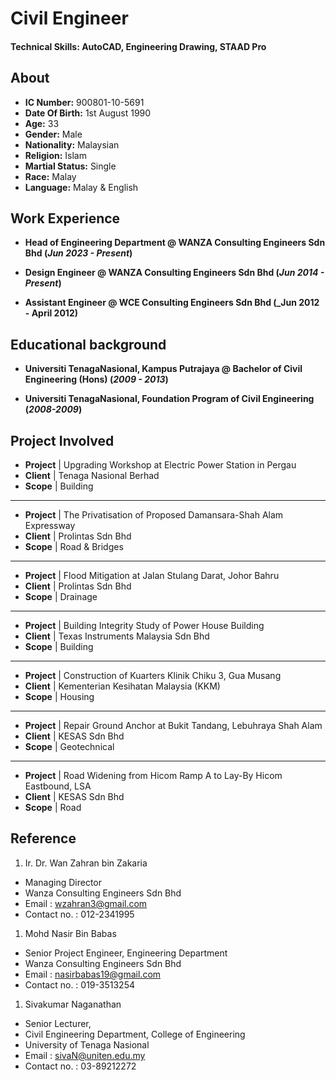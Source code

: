 # Civil Engineer

#### Technical Skills: AutoCAD, Engineering Drawing, STAAD Pro 

## About
- **IC Number:** 900801-10-5691								       		
- **Date Of Birth:** 1st August 1990	
- **Age:** 33			
- **Gender:** Male
- **Nationality:** Malaysian
- **Religion:** Islam
- **Martial Status:** Single
- **Race:** Malay
- **Language:** Malay & English							       		

## Work Experience
- **Head of Engineering Department @ WANZA Consulting Engineers Sdn Bhd (_Jun 2023 - Present_)**

- **Design Engineer @ WANZA Consulting Engineers Sdn Bhd (_Jun 2014 - Present_)**

- **Assistant Engineer @ WCE Consulting Engineers Sdn Bhd (_Jun 2012 - April 2012)**

## Educational background
- **Universiti TenagaNasional, Kampus Putrajaya @ Bachelor of Civil Engineering (Hons) (_2009 - 2013_)**

- **Universiti TenagaNasional, Foundation Program of Civil Engineering (_2008-2009_)**

## Project Involved
- **Project** | Upgrading Workshop at Electric Power Station in Pergau						       		
- **Client** | Tenaga Nasional Berhad 			        		
- **Scope** | Building

* * *

- **Project** | The Privatisation of Proposed Damansara-Shah Alam Expressway					       		
- **Client** | Prolintas Sdn Bhd 			        		
- **Scope** | Road & Bridges

* * *

- **Project** | Flood Mitigation at Jalan Stulang Darat, Johor Bahru
- **Client** | Prolintas Sdn Bhd			        		
- **Scope** | Drainage

* * *

- **Project** | Building Integrity Study of Power House Building
- **Client** | Texas Instruments Malaysia Sdn Bhd		        		
- **Scope** | Building

* * *

- **Project** | Construction of Kuarters Klinik Chiku 3, Gua Musang
- **Client** | Kementerian Kesihatan Malaysia (KKM)
- **Scope** | Housing

* * *

- **Project** | Repair Ground Anchor at Bukit Tandang, Lebuhraya Shah Alam
- **Client** | KESAS Sdn Bhd
- **Scope** | Geotechnical

* * *

- **Project** | Road Widening from Hicom Ramp A to Lay-By Hicom Eastbound, LSA
- **Client** | KESAS Sdn Bhd
- **Scope** | Road

## Reference
1.  Ir. Dr. Wan Zahran bin Zakaria
  - Managing Director
  - Wanza Consulting Engineers Sdn Bhd
  - Email : wzahran3@gmail.com
  - Contact no. : 012-2341995

1.  Mohd Nasir Bin Babas
  - Senior Project Engineer, Engineering Department
  - Wanza Consulting Engineers Sdn Bhd
  - Email : nasirbabas19@gmail.com
  - Contact no. : 019-3513254

1.  Sivakumar Naganathan
  - Senior Lecturer,
  - Civil Engineering Department, College of Engineering
  - University of Tenaga Nasional
  - Email : sivaN@uniten.edu.my
  - Contact no. : 03-89212272
